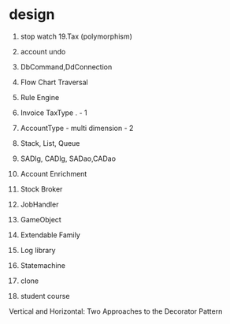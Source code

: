 # design

1. stop watch
  19.Tax (polymorphism)
2. account undo
3. DbCommand,DdConnection
4. Flow Chart Traversal
5. Rule Engine
6. Invoice TaxType .   - 1
7. AccountType - multi dimension - 2
8. Stack, List, Queue
9. SADlg, CADlg, SADao,CADao
10. Account Enrichment 
11. Stock Broker




12. JobHandler
13. GameObject 
14. Extendable Family
15. Log library
16. Statemachine
17. clone
18. student course

Vertical and Horizontal: Two Approaches to the Decorator Pattern
